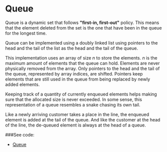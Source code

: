 # Queue

Queue is a dynamic set that follows **"first-in, first-out"** policy. This means that the
 element deleted from the set is the one that have been in the queue for the longest time.

Queue can be implemented using a doubly linked list using pointers to the head and the 
 tail of the list as the head and the tail of the queue.

This implementation uses an array of size *n* to store the elements. *n* is the maximum
 amount of elements that the queue can hold. Elements are never physically removed from 
 the array. Only pointers to the head and the tail of the queue, represented by array 
 indices, are shifted. Pointers keep elements that are still used in the queue from being
 replaced by newly added elements.

Keeping track of a quantity of currently enqueued elements helps making sure that the 
 allocated size is never exceeded. In some sense, this representation of a queue resembles
 a snake chasing its own tail.

Like a newly arriving customer takes a place in the line, the enqueued element is added 
 at the tail of the queue. And like the customer at the head of the line, the de-queued
 element is always at the head of a queue.

###See code: 
- [Queue](./__init__.py)